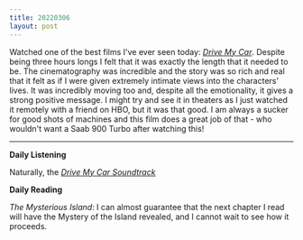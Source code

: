 ```yaml
---
title: 20220306
layout: post
---
```


Watched one of the best films I've ever seen today: [*Drive My Car*](https://en.wikipedia.org/wiki/Drive_My_Car_(film)). Despite being three hours longs I felt that it was exactly the length that it needed to be. The cinematography was incredible and the story was so rich and real that it felt as if I were given extremely intimate views into the characters' lives. It was incredibly moving too and, despite all the emotionality, it gives a strong positive message. I might try and see it in theaters as I just watched it remotely with a friend on HBO, but it was that good. I am always a sucker for good shots of machines and this film does a great job of that - who wouldn't want a Saab 900 Turbo after watching this!  

---

**Daily Listening**

Naturally, the [*Drive My Car Soundtrack*](https://open.spotify.com/album/36Se0nGH2CxJpNvBF4VSAH?si=utwnhTAvSZ6l5d0kE8qtfg)

**Daily Reading**

*The Mysterious Island*: I can almost guarantee that the next chapter I read will have the Mystery of the Island revealed, and I cannot wait to see how it proceeds. 